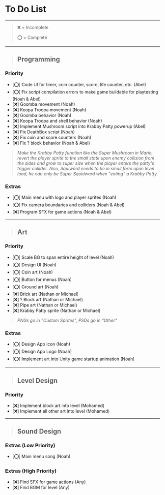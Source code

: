 # To Do List

***

> ❌️ = Incomplete
> 
> ️⭕️ = Complete

***

> ## Programming

### Priority

- [️⭕️] Code UI for timer, coin counter, score, life counter, etc. (Abel)
- [️⭕️] Fix script compilation errors to make game buildable for playtesting (Noah & Abel)
- [❌️] Goomba movement (Noah)
- [❌️] Koopa Troopa movement (Noah)
- [❌️] Goomba behavior (Noah)
- [❌️] Koopa Troopa and shell behavior (Noah)
- [❌️] Implement Mushroom script into Krabby Patty powerup (Abel)
- [❌️] Fix DeathBox script (Noah)
- [❌️] Fix coin and score counters (Noah)
- [❌️] Fix ? block behavior (Noah & Abel)

> _Make the Krabby Patty function like the Super Mushroom in Mario, 
> revert the player sprite to the small state upon enemy collision from the sides and
> grow to super size when the player enters the patty's trigger collider.
> Also, Squiward needs to be in small form upon level load, he can
> only be Super Squidward when "eating" a Krabby Patty._

### Extras

- [⭕️] Main menu with logo and player sprites (Noah)
- [⭕️] Fix camera boundaries and colliders (Noah & Abel)
- [❌️] Program SFX for game actions (Noah & Abel)

***

> ## Art

### Priority

- [⭕️] Scale BG to span entire height of level (Noah)
- [⭕️] Design UI (Noah)
- [⭕️] Coin art (Noah)
- [⭕️] Button for menus (Noah)
- [️⭕️] Ground art (Noah)
- [❌️] Brick art (Nathan or Michael)
- [❌️] ? Block art (Nathan or Michael)
- [❌️] Pipe art (Nathan or Michael)
- [❌️] Krabby Patty sprite (Nathan or Michael)

> _PNGs go in "Custom Sprites", 
> PSDs go in "Other"_

### Extras

- [⭕️] Design App Icon (Noah)
- [⭕️] Design App Logo (Noah)
- [⭕️] Implement art into Unity game startup animation (Noah)

***

> ## Level Design

### Priority

- [❌️] Implement block art into level (Mohamed)
- [❌️] Implement all other art into level (Mohamed)

***

> ## Sound Design

### Extras (Low Priority)

- [️⭕️] Main menu song (Noah)

### Extras (High Priority)

- [❌️] Find SFX for game actions (Any)
- [❌️] Find BGM for level (Any)

